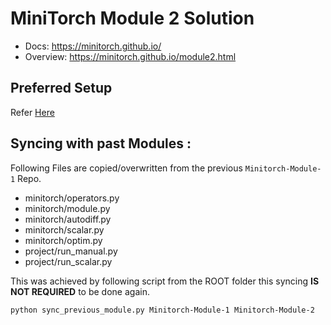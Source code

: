 # MiniTorch Module 2 Solution

* Docs: https://minitorch.github.io/
* Overview: https://minitorch.github.io/module2.html

## Preferred Setup
Refer [Here](https://github.com/robinnarsinghranabhat/Minitorch-Module-0#readme)

## Syncing with past Modules : 
Following Files are copied/overwritten from the previous `Minitorch-Module-1` Repo. 
- minitorch/operators.py
- minitorch/module.py
- minitorch/autodiff.py
- minitorch/scalar.py
- minitorch/optim.py
- project/run_manual.py
- project/run_scalar.py

This was achieved by following script from the ROOT folder this syncing **IS NOT REQUIRED** to be done again. 

`python sync_previous_module.py Minitorch-Module-1 Minitorch-Module-2`




